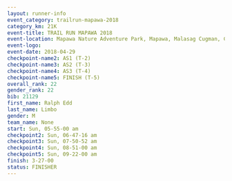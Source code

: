 ```yaml
---
layout: runner-info 
event_category: trailrun-mapawa-2018 
category_km: 21K 
event-title: TRAIL RUN MAPAWA 2018 
event-location: Mapawa Nature Adventure Park, Mapawa, Malasag Cugman, Cagayan de Oro Philippines 
event-logo: 
event-date: 2018-04-29 
checkpoint-name2: AS1 (T-2) 
checkpoint-name3: AS2 (T-3) 
checkpoint-name4: AS3 (T-4) 
checkpoint-name5: FINISH (T-5) 
overall_rank: 22
gender_rank: 22
bib: 21129
first_name: Ralph Edd
last_name: Limbo
gender: M
team_name: None
start: Sun, 05-55-00 am
checkpoint2: Sun, 06-47-16 am
checkpoint3: Sun, 07-50-52 am
checkpoint4: Sun, 08-51-00 am
checkpoint5: Sun, 09-22-00 am
finish: 3-27-00
status: FINISHER
---
```

